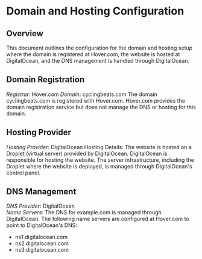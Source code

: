 # Domain and Hosting Configuration

## Overview  

This document outlines the configuration for the domain and hosting setup where the domain is registered at Hover.com, the website is hosted at DigitalOcean, and the DNS management is handled through DigitalOcean.

## Domain Registration

*Registrar*: Hover.com
*Domain*: cyclingbeats.com
The domain cyclingbeats.com is registered with Hover.com. Hover.com provides the domain registration service but does not manage the DNS or hosting for this domain.

## Hosting Provider

*Hosting Provider*: DigitalOcean
Hosting Details: The website is hosted on a Droplet (virtual server) provided by DigitalOcean.
DigitalOcean is responsible for hosting the website. The server infrastructure, including the Droplet where the website is deployed, is managed through DigitalOcean's control panel.

## DNS Management

*DNS Provider*: DigitalOcean  
*Name Servers*: The DNS for example.com is managed through DigitalOcean. The following name servers are configured at Hover.com to point to DigitalOcean's DNS:  

- ns1.digitalocean.com  
- ns2.digitalocean.com  
- ns3.digitalocean.com  
